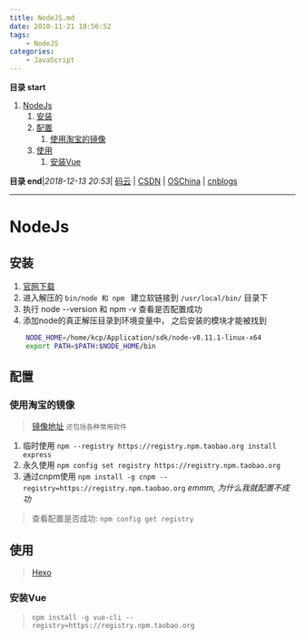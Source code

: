 ```yaml
---
title: NodeJS.md
date: 2018-11-21 10:56:52
tags: 
    - NodeJS
categories: 
    - JavaScript
---
```


**目录 start**
 
1. [NodeJs](#nodejs)
    1. [安装](#安装)
    1. [配置](#配置)
        1. [使用淘宝的镜像](#使用淘宝的镜像)
    1. [使用](#使用)
        1. [安装Vue](#安装vue)

**目录 end**|_2018-12-13 20:53_| [码云](https://gitee.com/gin9) | [CSDN](http://blog.csdn.net/kcp606) | [OSChina](https://my.oschina.net/kcp1104) | [cnblogs](http://www.cnblogs.com/kuangcp)
****************************************
# NodeJs

## 安装
1. [官网下载](https://nodejs.org/en/)
2. 进入解压的 `bin/node 和 npm ` 建立软链接到 `/usr/local/bin/` 目录下
3. 执行 node --version 和 npm -v 查看是否配置成功
4. 添加node的真正解压目录到环境变量中， 之后安装的模块才能被找到
```sh
    NODE_HOME=/home/kcp/Application/sdk/node-v8.11.1-linux-x64
    export PATH=$PATH:$NODE_HOME/bin
```

## 配置
### 使用淘宝的镜像
> [镜像地址](http://npm.taobao.org/) `还包括各种常用软件`

1. 临时使用 `npm --registry https://registry.npm.taobao.org install express`
2. 永久使用 `npm config set registry https://registry.npm.taobao.org`
3. 通过cnpm使用 `npm install -g cnpm --registry=https://registry.npm.taobao.org` _emmm, 为什么我就配置不成功_

> 查看配置是否成功: `npm config get registry`

## 使用

> [Hexo](/Skills/View/Hexo.md)


### 安装Vue
> `npm install -g vue-cli --registry=https://registry.npm.taobao.org`


